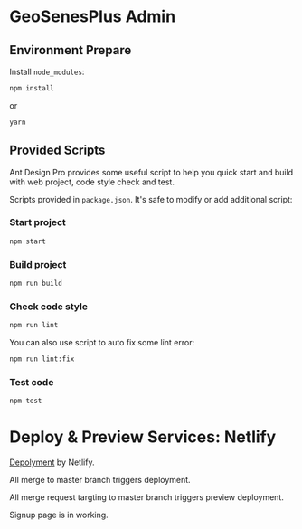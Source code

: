 # GeoSenesPlus Admin

## Environment Prepare

Install `node_modules`:

```bash
npm install
```

or

```bash
yarn
```

## Provided Scripts

Ant Design Pro provides some useful script to help you quick start and build with web project, code style check and test.

Scripts provided in `package.json`. It's safe to modify or add additional script:

### Start project

```bash
npm start
```

### Build project

```bash
npm run build
```

### Check code style

```bash
npm run lint
```

You can also use script to auto fix some lint error:

```bash
npm run lint:fix
```

### Test code

```bash
npm test
```

# Deploy & Preview Services: Netlify

[Depolyment](geosenseplus.netlify.app) by Netlify.

All merge to master branch triggers deployment.

All merge request targting to master branch triggers preview deployment.

Signup page is in working.
